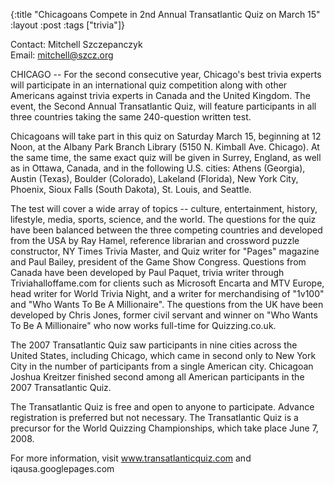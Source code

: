 {:title "Chicagoans Compete in 2nd Annual Transatlantic Quiz on March 15"
:layout :post
:tags  ["trivia"]}

Contact: Mitchell Szczepanczyk  
Email: mitchell@szcz.org  
  
CHICAGO -- For the second consecutive year, Chicago's best trivia experts will
participate in an international quiz competition along with other Americans
against trivia experts in Canada and the United Kingdom. The event, the Second
Annual Transatlantic Quiz, will feature participants in all three countries
taking the same 240-question written test.  
  
Chicagoans will take part in this quiz on Saturday March 15, beginning at 12
Noon, at the Albany Park Branch Library (5150 N. Kimball Ave. Chicago). At the
same time, the same exact quiz will be given in Surrey, England, as well as in
Ottawa, Canada, and in the following U.S. cities: Athens (Georgia), Austin
(Texas), Boulder (Colorado), Lakeland (Florida), New York City, Phoenix, Sioux
Falls (South Dakota), St. Louis, and Seattle.  
  
The test will cover a wide array of topics -- culture, entertainment, history,
lifestyle, media, sports, science, and the world. The questions for the quiz
have been balanced between the three competing countries and developed from
the USA by Ray Hamel, reference librarian and crossword puzzle constructor, NY
Times Trivia Master, and Quiz writer for "Pages" magazine and Paul Bailey,
president of the Game Show Congress. Questions from Canada have been developed
by Paul Paquet, trivia writer through Triviahalloffame.com for clients such as
Microsoft Encarta and MTV Europe, head writer for World Trivia Night, and a
writer for merchandising of "1v100" and "Who Wants To Be A Millionaire". The
questions from the UK have been developed by Chris Jones, former civil servant
and winner on "Who Wants To Be A Millionaire" who now works full-time for
Quizzing.co.uk.  
  
The 2007 Transatlantic Quiz saw participants in nine cities across the United
States, including Chicago, which came in second only to New York City in the
number of participants from a single American city. Chicagoan Joshua Kreitzer
finished second among all American participants in the 2007 Transatlantic
Quiz.  
  
The Transatlantic Quiz is free and open to anyone to participate. Advance
registration is preferred but not necessary. The Transatlantic Quiz is a
precursor for the World Quizzing Championships, which take place June 7, 2008.  
  
For more information, visit www.transatlanticquiz.com and
iqausa.googlepages.com


